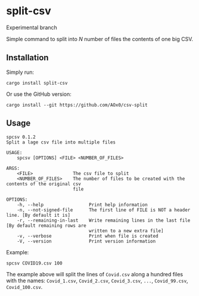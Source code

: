 # split-csv

Experimental branch

Simple command to split into *N* number of files the contents of one big CSV.

## Installation

Simply run:

```
cargo install split-csv
```

Or use the GitHub version:
```
cargo install --git https://github.com/AOx0/csv-split
```

## Usage

```HELP
spcsv 0.1.2
Split a lage csv file into multiple files

USAGE:
    spcsv [OPTIONS] <FILE> <NUMBER_OF_FILES>

ARGS:
    <FILE>               The csv file to split
    <NUMBER_OF_FILES>    The number of files to be created with the contents of the original csv
                         file

OPTIONS:
    -h, --help                 Print help information
    -n, --not-signed-file      The first line of FILE is NOT a header line. [By default it is]
    -r, --remaining-in-last    Write remaining lines in the last file [By default remaining rows are
                               written to a new extra file]
    -v, --verbose              Print when file is created
    -V, --version              Print version information
```


Example:

```
spcsv COVID19.csv 100
```

The example above will split the lines of `Covid.csv` along a hundred files with the names: `Covid_1.csv`, `Covid_2.csv`, `Covid_3.csv`, `...`, `Covid_99.csv`, `Covid_100.csv`.
